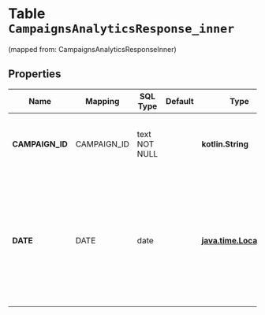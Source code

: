 
# Table `CampaignsAnalyticsResponse_inner`
(mapped from: CampaignsAnalyticsResponseInner)

## Properties
Name | Mapping | SQL Type | Default | Type | Description | Notes
---- | ------- | -------- | ------- | ---- | ----------- | -----
**CAMPAIGN_ID** | CAMPAIGN_ID | text NOT NULL |  | **kotlin.String** | The ID of the campaing that this metrics belongs to. | 
**DATE** | DATE | date |  | [**java.time.LocalDate**](java.time.LocalDate.md) | Current metrics date. Only returned when granularity is a time-based value (&#x60;DAY&#x60;, &#x60;HOUR&#x60;, &#x60;WEEK&#x60;, &#x60;MONTH&#x60;) |  [optional]




